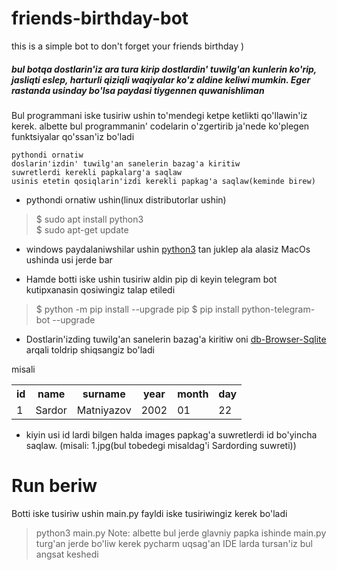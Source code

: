 # friends-birthday-bot
this is a simple bot to don't forget your friends birthday )

##### bul botqa dostlarin'iz ara tura kirip dostlardin' tuwilg'an kunlerin ko'rip, jasliqti eslep, harturli qiziqli waqiyalar ko'z aldine keliwi mumkin. Eger rastanda usinday bo'lsa paydasi tiygennen quwanishliman

Bul programmani iske tusiriw ushin to'mendegi ketpe ketlikti qo'llawin'iz kerek. albette bul programmanin' codelarin o'zgertirib ja'nede ko'plegen funktsiyalar qo'ssan'iz bo'ladi

```
pythondi ornatiw
doslarin'izdin' tuwilg'an sanelerin bazag'a kiritiw 
suwretlerdi kerekli papkalarg'a saqlaw
usinis etetin qosiqlarin'izdi kerekli papkag'a saqlaw(keminde birew)
```
- pythondi ornatiw ushin(linux distributorlar ushin)
>$ sudo apt install python3 \
>$ sudo apt-get update

- windows paydalaniwshilar ushin
[python3](python.org/downloads/) tan juklep ala alasiz MacOs ushinda usi jerde bar

- Hamde botti iske ushin tusiriw aldin pip di keyin telegram bot kutipxanasin qosiwingiz talap etiledi
> $ python -m pip install --upgrade pip
> $ pip install python-telegram-bot --upgrade

- Dostlarin'izding tuwilg'an sanelerin bazag'a kiritiw oni [db-Browser-Sqlite](https://sqlitebrowser.org/dl/) arqali toldrip shiqsangiz bo'ladi
<table>
<tr>
<th>id</th>
<th>name</th>
<th>surname</th>
<th>year</th>
<th>month</th>
<th>day</th>
</tr>
misali
<tr>
<td>1</td>
<td>Sardor</td>
<td>Matniyazov</td>
<td>2002</td>
<td>01</td>
<td>22</td>
</tr>
</table>

- kiyin usi id lardi bilgen halda images papkag'a suwretlerdi id bo'yincha saqlaw. (misali: 1.jpg(bul tobedegi misaldag'i Sardording suwreti))


# Run beriw
Botti iske tusiriw ushin main.py fayldi iske tusiriwingiz kerek bo'ladi
> python3 main.py 
Note: albette bul jerde glavniy papka ishinde main.py turg'an jerde bo'liw kerek
pycharm uqsag'an IDE larda tursan'iz bul angsat keshedi